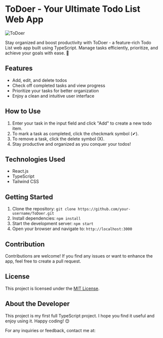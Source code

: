 # ToDoer - Your Ultimate Todo List Web App

![ToDoer](https://user-images.githubusercontent.com/65794818/255394447-e3a37519-45e0-494d-b655-a46dc5be7c58.png)

Stay organized and boost productivity with ToDoer - a feature-rich Todo List web app built using TypeScript. Manage tasks efficiently, prioritize, and achieve your goals with ease. 🚀

## Features

- Add, edit, and delete todos
- Check off completed tasks and view progress
- Prioritize your tasks for better organization
- Enjoy a clean and intuitive user interface

## How to Use

1. Enter your task in the input field and click "Add" to create a new todo item.
2. To mark a task as completed, click the checkmark symbol (✔).
3. To remove a task, click the delete symbol (X).
4. Stay productive and organized as you conquer your todos!

## Technologies Used

- React.js
- TypeScript
- Tailwind CSS

## Getting Started

1. Clone the repository: `git clone https://github.com/your-username/ToDoer.git`
2. Install dependencies: `npm install`
3. Start the development server: `npm start`
4. Open your browser and navigate to: `http://localhost:3000`

## Contribution

Contributions are welcome! If you find any issues or want to enhance the app, feel free to create a pull request.

## License

This project is licensed under the [MIT License](link-to-license).

## About the Developer

This project is my first full TypeScript project. I hope you find it useful and enjoy using it. Happy coding! 😊

For any inquiries or feedback, contact me at: 
